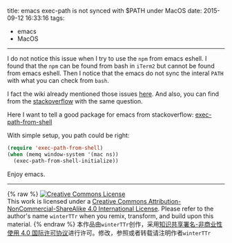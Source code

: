 title: emacs exec-path is not synced with $PATH under MacOS
date: 2015-09-12 16:33:16
tags:
  - emacs
  - MacOS
---

I do not notice this issue when I try to use the `npm` from emacs eshell.
I found that the `npm` can be found from bash in `iTerm2` but cannot be found from emacs eshell.
Then I notice that the emacs do not sync the interal `PATH` with what you can check from `bash`.


<!--more-->

I fact the wiki already mentioned those issues [here](http://emacswiki.org/emacs/EmacsApp).
And also, you can find from the [stackoverflow](http://stackoverflow.com/questions/16676826/making-the-path-and-other-environment-variables-available-in-emacs) with the same question.

Here I want to tell a good package for emacs from stackoverflow:
[exec-path-from-shell](https://github.com/purcell/exec-path-from-shell)

With simple setup, you path could be right:
```lisp
(require 'exec-path-from-shell)
(when (memq window-system '(mac ns))
  (exec-path-from-shell-initialize))
```

Enjoy emacs.

---
{% raw %}
<a rel="license" href="http://creativecommons.org/licenses/by-nc-sa/4.0/"><img alt="Creative Commons License" style="border-width:0" src="https://i.creativecommons.org/l/by-nc-sa/4.0/88x31.png" /></a><br />This work is licensed under a <a rel="license" href="http://creativecommons.org/licenses/by-nc-sa/4.0/">Creative Commons Attribution-NonCommercial-ShareAlike 4.0 International License</a>.
Please refer to the author's name `winterTTr` when you remix, transform, and build upon this material. 
{% endraw %}
本作品由`winterTTr`创作，采用[知识共享署名-非商业性使用 4.0 国际许可协议](http://creativecommons.org/licenses/by-nc-sa/4.0/)进行许可。修改，参照或者转载请注明作者`winterTTr`


